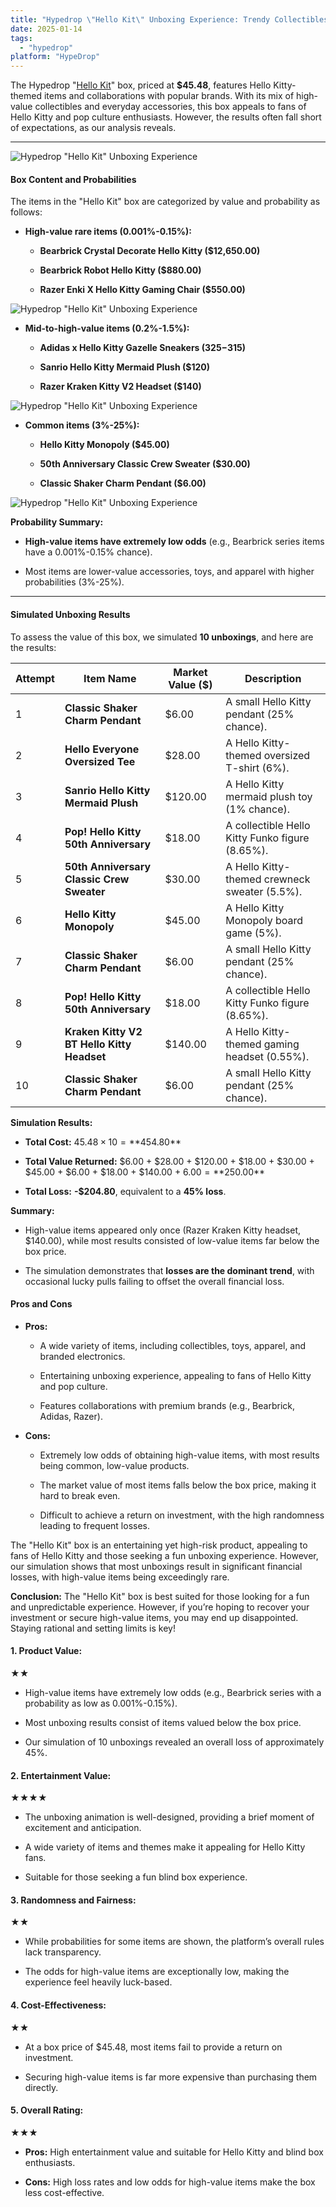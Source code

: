 ```yaml
---
title: "Hypedrop \"Hello Kit\" Unboxing Experience: Trendy Collectibles or Risky Adventure?"
date: 2025-01-14
tags: 
  - "hypedrop"
platform: "HypeDrop"
---
```


The Hypedrop "[Hello Kit](https://hypedrop.com/en/boxes/view/na/hello-kit)" box, priced at **$45.48**, features Hello Kitty-themed items and collaborations with popular brands. With its mix of high-value collectibles and everyday accessories, this box appeals to fans of Hello Kitty and pop culture enthusiasts. However, the results often fall short of expectations, as our analysis reveals.

* * *

![Hypedrop "Hello Kit" Unboxing Experience](/media/image.png)

#### **Box Content and Probabilities**

The items in the "Hello Kit" box are categorized by value and probability as follows:

- **High-value rare items (0.001%-0.15%):**
    - **Bearbrick Crystal Decorate Hello Kitty ($12,650.00)**
    
    - **Bearbrick Robot Hello Kitty ($880.00)**
    
    - **Razer Enki X Hello Kitty Gaming Chair ($550.00)**

![Hypedrop "Hello Kit" Unboxing Experience](/media/image-2.png)

- **Mid-to-high-value items (0.2%-1.5%):**
    - **Adidas x Hello Kitty Gazelle Sneakers ($325-$315)**
    
    - **Sanrio Hello Kitty Mermaid Plush ($120)**
    
    - **Razer Kraken Kitty V2 Headset ($140)**

![Hypedrop "Hello Kit" Unboxing Experience](/media/hypedrop-hello-kit.png)

- **Common items (3%-25%):**
    - **Hello Kitty Monopoly ($45.00)**
    
    - **50th Anniversary Classic Crew Sweater ($30.00)**
    
    - **Classic Shaker Charm Pendant ($6.00)**

![Hypedrop "Hello Kit" Unboxing Experience](/media/hypedrop-hellokit-1.png)

**Probability Summary:**

- **High-value items have extremely low odds** (e.g., Bearbrick series items have a 0.001%-0.15% chance).

- Most items are lower-value accessories, toys, and apparel with higher probabilities (3%-25%).

* * *

#### **Simulated Unboxing Results**

To assess the value of this box, we simulated **10 unboxings**, and here are the results:

| Attempt | Item Name | Market Value ($) | Description |
| --- | --- | --- | --- |
| 1 | **Classic Shaker Charm Pendant** | $6.00 | A small Hello Kitty pendant (25% chance). |
| 2 | **Hello Everyone Oversized Tee** | $28.00 | A Hello Kitty-themed oversized T-shirt (6%). |
| 3 | **Sanrio Hello Kitty Mermaid Plush** | $120.00 | A Hello Kitty mermaid plush toy (1% chance). |
| 4 | **Pop! Hello Kitty 50th Anniversary** | $18.00 | A collectible Hello Kitty Funko figure (8.65%). |
| 5 | **50th Anniversary Classic Crew Sweater** | $30.00 | A Hello Kitty-themed crewneck sweater (5.5%). |
| 6 | **Hello Kitty Monopoly** | $45.00 | A Hello Kitty Monopoly board game (5%). |
| 7 | **Classic Shaker Charm Pendant** | $6.00 | A small Hello Kitty pendant (25% chance). |
| 8 | **Pop! Hello Kitty 50th Anniversary** | $18.00 | A collectible Hello Kitty Funko figure (8.65%). |
| 9 | **Kraken Kitty V2 BT Hello Kitty Headset** | $140.00 | A Hello Kitty-themed gaming headset (0.55%). |
| 10 | **Classic Shaker Charm Pendant** | $6.00 | A small Hello Kitty pendant (25% chance). |

**Simulation Results:**

- **Total Cost:** $45.48 × 10 = **$454.80**

- **Total Value Returned:** $6.00 + $28.00 + $120.00 + $18.00 + $30.00 + $45.00 + $6.00 + $18.00 + $140.00 + $6.00 = **$250.00**

- **Total Loss:** **\-$204.80**, equivalent to a **45% loss**.

**Summary:**

- High-value items appeared only once (Razer Kraken Kitty headset, $140.00), while most results consisted of low-value items far below the box price.

- The simulation demonstrates that **losses are the dominant trend**, with occasional lucky pulls failing to offset the overall financial loss.

#### **Pros and Cons**

- **Pros:**
    - A wide variety of items, including collectibles, toys, apparel, and branded electronics.
    
    - Entertaining unboxing experience, appealing to fans of Hello Kitty and pop culture.
    
    - Features collaborations with premium brands (e.g., Bearbrick, Adidas, Razer).

- **Cons:**
    - Extremely low odds of obtaining high-value items, with most results being common, low-value products.
    
    - The market value of most items falls below the box price, making it hard to break even.
    
    - Difficult to achieve a return on investment, with the high randomness leading to frequent losses.

The "Hello Kit" box is an entertaining yet high-risk product, appealing to fans of Hello Kitty and those seeking a fun unboxing experience. However, our simulation shows that most unboxings result in significant financial losses, with high-value items being exceedingly rare.

**Conclusion:** The "Hello Kit" box is best suited for those looking for a fun and unpredictable experience. However, if you’re hoping to recover your investment or secure high-value items, you may end up disappointed. Staying rational and setting limits is key!

#### **1\. Product Value:**

★★

- High-value items have extremely low odds (e.g., Bearbrick series with a probability as low as 0.001%-0.15%).

- Most unboxing results consist of items valued below the box price.

- Our simulation of 10 unboxings revealed an overall loss of approximately 45%.

#### **2\. Entertainment Value:**

★★★★

- The unboxing animation is well-designed, providing a brief moment of excitement and anticipation.

- A wide variety of items and themes make it appealing for Hello Kitty fans.

- Suitable for those seeking a fun blind box experience.

#### **3\. Randomness and Fairness:**

★★

- While probabilities for some items are shown, the platform’s overall rules lack transparency.

- The odds for high-value items are exceptionally low, making the experience feel heavily luck-based.

#### **4\. Cost-Effectiveness:**

★★

- At a box price of $45.48, most items fail to provide a return on investment.

- Securing high-value items is far more expensive than purchasing them directly.

#### **5\. Overall Rating:**

★★★

- **Pros:** High entertainment value and suitable for Hello Kitty and blind box enthusiasts.

- **Cons:** High loss rates and low odds for high-value items make the box less cost-effective.
